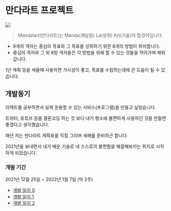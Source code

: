 
# 만다라트 프로젝트

<img src="https://user-images.githubusercontent.com/10703437/148901757-f417af0d-ea1c-4297-ae1d-fb67be0ef37f.png">


>  
>  Mandalart(만다라트)는 Manda(깨달음) La(성취) Art(기술)의 합성어입니다.   
>  

- 9개의 격자는 중심의 목표와 그 목표를 성취하기 위한 8개의 방법이 위치합니다.
- 중심의 격자와 그 외 8방 격자들은 각 방법을 위해 할 수 있는 것들을 적어가며 채워갑니다.

1년 계획 등을 세울때 사용하면 가시성이 좋고, 목표를 수립하는데에 큰 도움이 될 수 있습니다.




## 개발동기

리액트를 공부하면서 실제 운용할 수 있는 서비스(프로그램)을 만들고 싶었습니다. 

트위터, 유튜브 등을 클론코딩 하는 것 보다 내가 평소에 불편하게 사용하던 것을 만들면 좋겠다고 생각했습니다. 

매년 저는 만다라트 계획표를 직접 그리며 새해를 준비하곤 합니다.

2021년을 보내면서 내가 배운 기술로 내 스스로의 불편함을 해결해보자는 취지로 시작하게 되었습니다.



### 개발 기간
2021년 12월 25일 ~ 2022년 1월 7일 (약 2주)
- <a href="https://93jpark.tistory.com/97">개발 일지 0</a>
- <a href="https://93jpark.tistory.com/105">개발 일지 1</a>
- <a href="https://93jpark.tistory.com/106">개발 일지 2</a>



